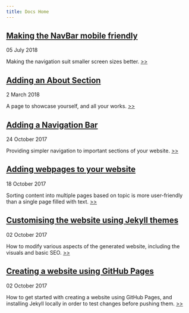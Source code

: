 ```yaml
---
title: Docs Home
---
```


## [Making the NavBar mobile friendly](/docs/navbar_mobile_update)
05 July 2018

Making the navigation suit smaller screen sizes better. [\>\>](/docs/navbar_mobile_update)

## [Adding an About Section](/docs/add_about)
2 March 2018

A page to showcase yourself, and all your works. [\>\>](/docs/add_about)

## [Adding a Navigation Bar](/docs/add_navbar)
24 October 2017

Providing simpler navigation to important sections of your website. [\>\>](/docs/add_navbar)

## [Adding webpages to your website](/docs/add_pages)
18 October 2017

Sorting content into multiple pages based on topic is more user-friendly than a single page filled with text. [\>\>](/docs/add_pages)

## [Customising the website using Jekyll themes](/docs/customise_website)
02 October 2017

How to modify various aspects of the generated website, including the visuals and basic SEO. [\>\>](/docs/customise_website)

## [Creating a website using GitHub Pages](/docs/create_website)
02 October 2017

How to get started with creating a website using GitHub Pages, and installing Jekyll locally in order to test changes before pushing them. [\>\>](/docs/create_website)
